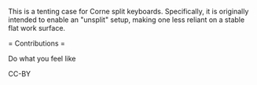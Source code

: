
This is a tenting case for Corne split keyboards. Specifically, it is originally intended to enable an "unsplit" setup, making one less reliant on a stable flat work surface.



= Contributions =

Do what you feel like

CC-BY